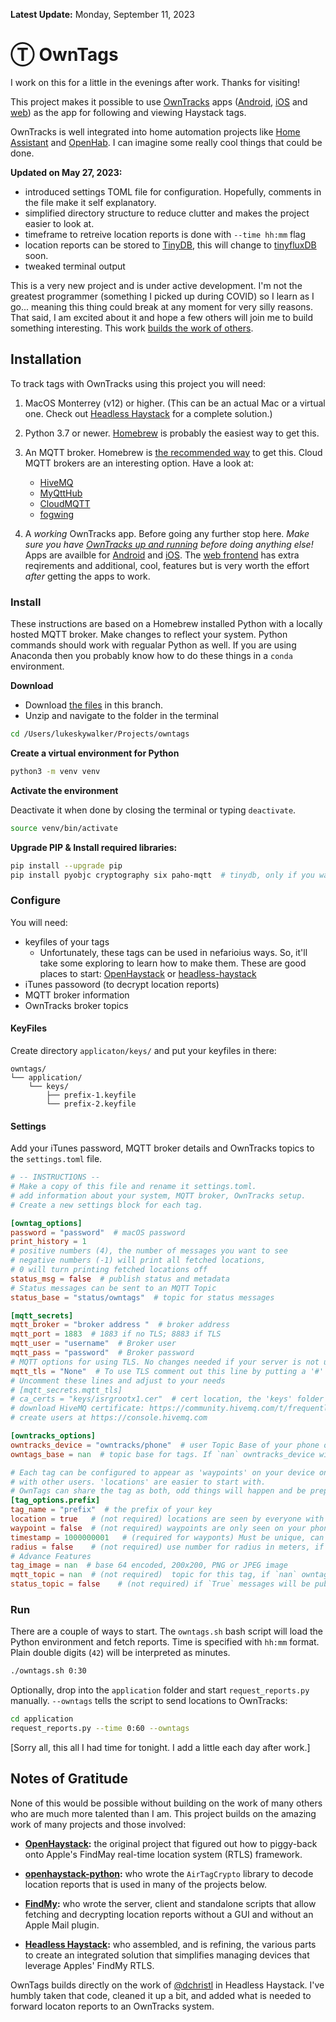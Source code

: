 **Latest Update:** Monday, September 11, 2023

# Ⓣ OwnTags

I work on this for a little in the evenings after work. Thanks for visiting!

This project makes it possible to use [OwnTracks](https://owntracks.org/) apps ([Android](https://play.google.com/store/apps/details?id=org.owntracks.android), [iOS](https://itunes.apple.com/us/app/mqttitude/id692424691?mt=8) and [web](https://github.com/owntracks/frontend)) as the app for following and viewing Haystack tags.

OwnTracks is well integrated into home automation projects like [Home Assistant](https://www.home-assistant.io/integrations/owntracks/) and [OpenHab](https://www.openhab.org/addons/bindings/gpstracker/). I can imagine some really cool things that could be done.

**Updated on May 27, 2023:** 

* introduced settings TOML file for configuration. Hopefully, comments in the file make it self explanatory. 
* simplified directory structure to reduce clutter and makes the project easier to look at.
* timeframe to retreive location reports is done with `--time hh:mm` flag
* location reports can be stored to [TinyDB](https://tinydb.readthedocs.io/en/latest/index.html), this will change to [tinyfluxDB](https://tinyflux.readthedocs.io/en/latest/intro.html) soon.
* tweaked terminal output


This is a very new project and is under active development. I'm not the greatest programmer (something I picked up during COVID) so I learn as I go... meaning this thing could break at any moment for very silly reasons. That said, I am excited about it and hope a few others will join me to build something interesting. This work [builds the work of others](https://github.com/mrmay-dev/owntags/tree/dev-client#notes-of-gratitude).

<!-- ![map displaying owntracks features like track lines, heatmaps and  regions](map-features.png "OwnTracks Map Features")

I'm going to use these in some screenshots.
Robots: 33.81411508658622, -117.9209239699076
Light Saber: 33.814089694852186, -117.92266596079212
Luke: 33.8141448100308, -117.92313412450245
X-Wing: 33.814162638077384, -117.92309657349315
-->
## Installation 

To track tags with OwnTracks using this project you will need:

1. MacOS Monterrey (v12) or higher. (This can be an actual Mac or a virtual one. Check out [Headless Haystack](https://github.com/dchristl/headless-haystack) for a complete solution.)

2. Python 3.7 or newer. [Homebrew](https://docs.brew.sh/Homebrew-and-Python) is probably the easiest way to get this.

3. An MQTT broker. Homebrew is [the recommended way](https://mosquitto.org/download/#mac) to get this. Cloud MQTT brokers are an interesting option. Have a look at:
     - [HiveMQ](https://www.hivemq.com/mqtt-cloud-broker/)
     - [MyQttHub](https://myqtthub.com/en)
     - [CloudMQTT](https://www.cloudmqtt.com/)
     - [fogwing](https://www.fogwing.io/)

4. A *working* OwnTracks app. Before going any further stop here. *Make sure you have [OwnTracks up and running](https://owntracks.org/booklet/) before doing anything else!* Apps are availble for [Android](https://play.google.com/store/apps/details?id=org.owntracks.android) and [iOS](https://itunes.apple.com/us/app/mqttitude/id692424691?mt=8). The [web frontend](https://github.com/owntracks/frontend) has extra reqirements and additional, cool, features but is very worth the effort *after* getting the apps to work.

### Install

These instructions are based on a Homebrew installed Python with a locally hosted MQTT broker. Make changes to reflect your system. Python commands should work with regualar Python as well. If you are using Anaconda then you probably know how to do these things in a `conda` environment.

**Download**
- Download [the files](https://github.com/mrmay-dev/owntags/archive/refs/heads/dev-client.zip) in this branch.
- Unzip and navigate to the folder in the terminal

```bash
cd /Users/lukeskywalker/Projects/owntags
```

**Create a virtual environment for Python**

```bash
python3 -m venv venv
```

**Activate the environment**

Deactivate it when done by closing the terminal or typing `deactivate`.

```bash
source venv/bin/activate
```

**Upgrade PIP & Install required libraries:**

```bash
pip install --upgrade pip
pip install pyobjc cryptography six paho-mqtt  # tinydb, only if you want to export locations to this database
``` 

### Configure

You will need:

* keyfiles of your tags
    * Unfortunately, these tags can be used in nefarioius ways. So, it'll take some exploring to learn how to make them. These are good places to start: [OpenHaystack](https://github.com/seemoo-lab/openhaystack/tree/main/Firmware/ESP32#deploy-the-firmware) or [headless-haystack](https://github.com/dchristl/headless-haystack/tree/main/firmware/ESP32)
* iTunes passoword (to decrypt location reports)
* MQTT broker information
* OwnTracks broker topics

#### KeyFiles

Create directory `applicaton/keys/` and put your keyfiles in there:

```text
owntags/
└── application/
    └── keys/
        ├── prefix-1.keyfile
        └── prefix-2.keyfile
```

#### Settings

Add your iTunes password, MQTT broker details and OwnTracks topics to the `settings.toml` file.

```toml
# -- INSTRUCTIONS --
# Make a copy of this file and rename it settings.toml.
# add information about your system, MQTT broker, OwnTracks setup.
# Create a new settings block for each tag. 

[owntag_options]
password = "password"  # macOS password
print_history = 1
# positive numbers (4), the number of messages you want to see
# negative numbers (-1) will print all fetched locations,
# 0 will turn printing fetched locations off
status_msg = false  # publish status and metadata
# Status messages can be sent to an MQTT Topic
status_base = "status/owntags"  # topic for status messages

[mqtt_secrets]
mqtt_broker = "broker address "  # broker address
mqtt_port = 1883  # 1883 if no TLS; 8883 if TLS
mqtt_user = "username"  # Broker user
mqtt_pass = "password"  # Broker password
# MQTT options for using TLS. No changes needed if your server is not using TLS.
mqtt_tls = "None"  # To use TLS comment out this line by putting a '#' in front of it.
# Uncomment these lines and adjust to your needs
# [mqtt_secrets.mqtt_tls]
# ca_certs = "keys/isrgrootx1.cer"  # cert location, the 'keys' folder is a good place
# download HiveMQ certificate: https://community.hivemq.com/t/frequently-asked-questions/514
# create users at https://console.hivemq.com

[owntracks_options]
owntracks_device = "owntracks/phone"  # user Topic Base of your phone or device with owntracks, used for waypoints
owntags_base = nan  # topic base for tags. If `nan` owntracks_device will be used.

# Each tag can be configured to appear as 'waypoints' on your device only, or as 'locations' that are shared
# with other users. 'locations' are easier to start with.
# OwnTags can share the tag as both, odd things will happen and be prepared for some challenges.
[tag_options.prefix]
tag_name = "prefix"  # the prefix of your key
location = true   # (not required) locations are seen by everyone with access to the topic (they act like users)
waypoint = false  # (not required) waypoints are only seen on your phone (or device)
timestamp = 1000000001   # (required for wayponts) Must be unique, can be any past Unix/Posix timestamp.
radius = false    # (not required) use number for radius in meters, if `false` turn off, if `true` use confidence
# Advance Features
tag_image = nan  # base 64 encoded, 200x200, PNG or JPEG image
mqtt_topic = nan  # (not required)  topic for this tag, if `nan` owntags_base will be used
status_topic = false    # (not required) if `True` messages will be published to `status_base`/prefix
```

### Run
There are a couple of ways to start. The `owntags.sh` bash script will load the Python environment and fetch reports. Time is specified with `hh:mm` format. Plain double digits (`42`) will be interpreted as minutes.

```bash
./owntags.sh 0:30
```

Optionally, drop into the `application` folder and start `request_reports.py` manually. `--owntags` tells the script to send locations to OwnTracks:

```bash
cd application
request_reports.py --time 0:60 --owntags
```

[Sorry all, this all I had time for tonight. I add a little each day after work.]
 
## Notes of Gratitude

None of this would be possible without building on the work of many others who are much more talented than I am. This project builds on the amazing work of many projects and those involved:

- **[OpenHaystack](https://github.com/seemoo-lab/openhaystack):** the original project that figured out how to piggy-back onto Apple's FindMay real-time location system (RTLS) framework.

- **[openhaystack-python](https://github.com/hatomist/openhaystack-python):** who wrote the `AirTagCrypto` library to decode location reports that is used in many of the projects below.

- **[FindMy](https://github.com/biemster/FindMy):** who wrote the server, client and standalone scripts that allow fetching and decrypting location reports without a GUI and without an Apple Mail plugin.

- **[Headless Haystack](https://github.com/dchristl/headless-haystack):** who assembled, and is refining, the various parts to create an integrated solution that simplifies managing devices that leverage Apples' FindMy RTLS.

OwnTags builds directly on the work of [@dchristl](https://github.com/dchristl) in Headless Haystack. I've humbly taken that code, cleaned it up a bit, and added what is needed to forward locaton reports to an OwnTracks system.
